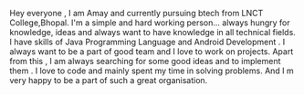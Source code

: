 Hey everyone , I am Amay and currently pursuing btech from LNCT College,Bhopal.
I'm a simple and hard working person... always hungry for knowledge, ideas and always want to have knowledge in all technical fields. 
I have skills of Java Programming Language and Android Development .
I always want to be a part of good team and I love to work on projects.
Apart from this , I am always searching for some good ideas and to implement them .
I love to code and mainly spent my time in solving problems. 
And I m very happy to be a part of such a great organisation.
